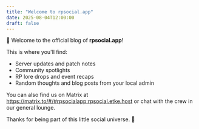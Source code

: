 ```yaml
---
title: "Welcome to rpsocial.app"
date: 2025-08-04T12:00:00
draft: false
---
```


🎉 Welcome to the official blog of **rpsocial.app**!

This is where you'll find:

- Server updates and patch notes
- Community spotlights
- RP lore drops and event recaps
- Random thoughts and blog posts from your local admin

You can also find us on Matrix at https://matrix.to/#/#rpsocialapp:rpsocial.etke.host or chat with the crew in our general lounge.

Thanks for being part of this little social universe. 💙
